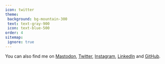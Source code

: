 ```yaml
---
icon: twitter
theme:
 background: bg-mountain-300
 text: text-gray-900
 icon: text-blue-500
order: 4
sitemap:
 ignore: true
---
```


You can also find me on <a rel="me" href="https://home.social/@mhaack" title="@mhaack@home.social on Mastodon">Mastodon</a>, [Twitter], [Instagram], [LinkedIn] and [GitHub].

[twitter]: https://twitter.com/mhaack
[instagram]: https://instagram.com/mhaack
[github]: https://github.com/mhaack
[linkedin]: https://de.linkedin.com/in/markushaack
